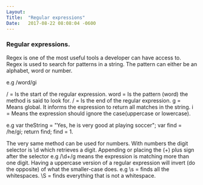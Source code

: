 ```yaml
---
Layout:	
Title:	"Regular expressions"
Date:	2017-08-22 08:08:04 -0600
---
```

 ### Regular expressions.
Regex is one of the most useful tools a developer can have access to. Regex is used to search for patterns in a string.
The pattern can either be an alphabet, word or number.

e.g /word/gi

/ = Is the start of the regular expression.
word = Is the pattern (word) the method is said to look for.
/ = Is the end of the regular expression.
g = Means global. It informs the expression to return all matches in the string.
i = Means the expression should ignore the case(uppercase or lowercase).

e.g var theString = "Yes, he is very good at playing soccer";
    var find = /he/gi;
    return find;
    find = 1.

The very same method can be used for numbers.
With numbers the digit selector is \d which retrieves a digit.
Appending or placing the (+) plus sign after the selector e.g  /\d+/g means the expression is matching more than one digit.
Having a uppercase version of a regular expression will invert (do the opposite) of what the smaller-case does.
e.g \s = finds all the whitespaces.
    \S = finds everything that is not a whitespace.